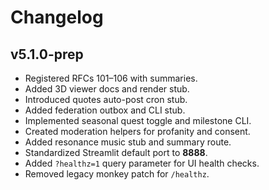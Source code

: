# Changelog

## v5.1.0-prep
- Registered RFCs 101–106 with summaries.
- Added 3D viewer docs and render stub.
- Introduced quotes auto-post cron stub.
- Added federation outbox and CLI stub.
- Implemented seasonal quest toggle and milestone CLI.
- Created moderation helpers for profanity and consent.
- Added resonance music stub and summary route.
- Standardized Streamlit default port to **8888**.
- Added `?healthz=1` query parameter for UI health checks.
- Removed legacy monkey patch for `/healthz`.
